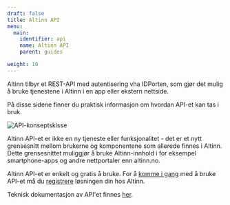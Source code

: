 ```yaml
---
draft: false
title: Altinn API
menu:
  main:
    identifier: api
    name: Altinn API
    parent: guides

weight: 10
---
```



Altinn tilbyr et REST-API med autentisering vha IDPorten,
som gjør det mulig å bruke tjenestene i Altinn i en app eller ekstern nettside.  

På disse sidene finner du praktisk informasjon om hvordan API-et kan tas i bruk.

![API-konseptskisse](/docs/images/guides/api/api-konsept.jpg)

Altinn API-et er ikke en ny tjeneste eller funksjonalitet - det er et nytt grensesnitt mellom brukerne og komponentene som allerede finnes i Altinn.
Dette grensesnittet muliggjør å bruke Altinn-innhold i for eksempel smartphone-apps og andre nettportaler enn altinn.no.

Altinn API-et er enkelt og gratis å bruke.
For å [komme i gang](/docs/api/kom-i-gang/) med å bruke API-et
må du [registrere](/docs/api/registrering/) løsningen din hos Altinn.

Teknisk dokumentasjon av API'et finnes [her](https://altinn.no/api/help).
